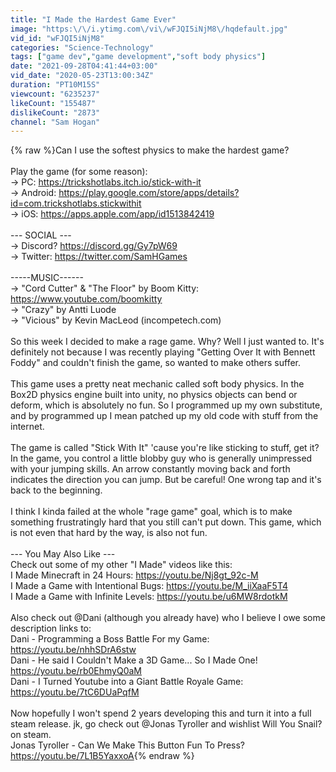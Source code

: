 ```yaml
---
title: "I Made the Hardest Game Ever"
image: "https:\/\/i.ytimg.com\/vi\/wFJQI5iNjM8\/hqdefault.jpg"
vid_id: "wFJQI5iNjM8"
categories: "Science-Technology"
tags: ["game dev","game development","soft body physics"]
date: "2021-09-28T04:41:44+03:00"
vid_date: "2020-05-23T13:00:34Z"
duration: "PT10M15S"
viewcount: "6235237"
likeCount: "155487"
dislikeCount: "2873"
channel: "Sam Hogan"
---
```

{% raw %}Can I use the softest physics to make the hardest game?<br /><br />Play the game (for some reason):<br />→ PC:  <a rel="nofollow" target="blank" href="https://trickshotlabs.itch.io/stick-with-it">https://trickshotlabs.itch.io/stick-with-it</a><br />→ Android: <a rel="nofollow" target="blank" href="https://play.google.com/store/apps/details?id=com.trickshotlabs.stickwithit">https://play.google.com/store/apps/details?id=com.trickshotlabs.stickwithit</a><br />→ iOS: <a rel="nofollow" target="blank" href="https://apps.apple.com/app/id1513842419">https://apps.apple.com/app/id1513842419</a><br /><br />--- SOCIAL ---<br />→ Discord? <a rel="nofollow" target="blank" href="https://discord.gg/Gy7pW69">https://discord.gg/Gy7pW69</a><br />→ Twitter: <a rel="nofollow" target="blank" href="https://twitter.com/SamHGames">https://twitter.com/SamHGames</a><br /><br />-----MUSIC------<br />→ &quot;Cord Cutter&quot; &amp; &quot;The Floor&quot; by Boom Kitty: <a rel="nofollow" target="blank" href="https://www.youtube.com/boomkitty">https://www.youtube.com/boomkitty</a><br />→ &quot;Crazy&quot; by Antti Luode<br />→ &quot;Vicious&quot; by Kevin MacLeod (incompetech.com)<br /><br />So this week I decided to make a rage game. Why? Well I just wanted to. It's definitely not because I was recently playing &quot;Getting Over It with Bennett Foddy&quot; and couldn't finish the game, so wanted to make others suffer.<br /><br />This game uses a pretty neat mechanic called soft body physics. In the Box2D physics engine built into unity, no physics objects can bend or deform, which is absolutely no fun. So I programmed up my own substitute, and by programmed up I mean patched up my old code with stuff from the internet. <br /><br />The game is called &quot;Stick With It&quot; 'cause you're like sticking to stuff, get it? In the game, you control a little blobby guy who is generally unimpressed with your jumping skills. An arrow constantly moving back and forth indicates the direction you can jump. But be careful! One wrong tap and it's back to the beginning.<br /><br />I think I kinda failed at the whole &quot;rage game&quot; goal, which is to make something frustratingly hard that you still can't put down. This game, which is not even that hard by the way, is also not fun. <br /><br />--- You May Also Like ---<br />Check out some of my other &quot;I Made&quot;  videos like this:<br />I Made Minecraft in 24 Hours: <a rel="nofollow" target="blank" href="https://youtu.be/Nj8gt_92c-M">https://youtu.be/Nj8gt_92c-M</a><br />I Made a Game with Intentional Bugs: <a rel="nofollow" target="blank" href="https://youtu.be/M_iiXaaF5T4">https://youtu.be/M_iiXaaF5T4</a><br />I Made a Game with Infinite Levels: <a rel="nofollow" target="blank" href="https://youtu.be/u6MW8rdotkM">https://youtu.be/u6MW8rdotkM</a><br /><br />Also check out @Dani (although you already have) who I believe I owe some description links to:<br />Dani - Programming a Boss Battle For my Game: <a rel="nofollow" target="blank" href="https://youtu.be/nhhSDrA6stw">https://youtu.be/nhhSDrA6stw</a><br />Dani - He said I Couldn't Make a 3D Game... So I Made One! <a rel="nofollow" target="blank" href="https://youtu.be/rb0EhmyQ0aM">https://youtu.be/rb0EhmyQ0aM</a><br />Dani - I Turned Youtube into a Giant Battle Royale Game: <a rel="nofollow" target="blank" href="https://youtu.be/7tC6DUaPqfM">https://youtu.be/7tC6DUaPqfM</a><br /><br />Now hopefully I won't spend 2 years developing this and turn it into a full steam release. jk, go check out @Jonas Tyroller and wishlist Will You Snail? on steam.<br />Jonas Tyroller - Can We Make This Button Fun To Press? <a rel="nofollow" target="blank" href="https://youtu.be/7L1B5YaxxoA">https://youtu.be/7L1B5YaxxoA</a>{% endraw %}
